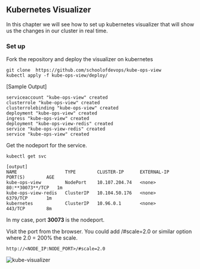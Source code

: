 ## Kubernetes Visualizer

In this chapter we will see how to set up kubernetes visualizer that will show us the changes in our cluster in real time.

### Set up

Fork the repository and deploy the visualizer on kubernetes


```
git clone  https://github.com/schoolofdevops/kube-ops-view
kubectl apply -f kube-ops-view/deploy/

```

[Sample Output]

```
serviceaccount "kube-ops-view" created
clusterrole "kube-ops-view" created
clusterrolebinding "kube-ops-view" created
deployment "kube-ops-view" created
ingress "kube-ops-view" created
deployment "kube-ops-view-redis" created
service "kube-ops-view-redis" created
service "kube-ops-view" created
```

Get the nodeport for the service.

```
kubectl get svc

[output]
NAME                  TYPE        CLUSTER-IP      EXTERNAL-IP   PORT(S)        AGE
kube-ops-view         NodePort    10.107.204.74   <none>        80:**30073**/TCP   1m
kube-ops-view-redis   ClusterIP   10.104.50.176   <none>        6379/TCP       1m
kubernetes            ClusterIP   10.96.0.1       <none>        443/TCP        8m
```

In my case, port **30073** is the nodeport.

Visit the port from the browser. You could add /#scale=2.0 or similar option where 2.0 = 200% the scale.

```
http://<NODE_IP:NODE_PORT>/#scale=2.0
```

![kube-visualizer](images/kube-visualizer.png)
